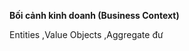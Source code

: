 [](0.TrangBia.md)
[](0.DanhSach.md)
[](0.LoiCamOn_LoiMoDau.md)

[](1.0.GioiThieuChung.md)
[](1.1.GioiThieuMicroservice.md)
[](1.2.GioiThieuBaiToanHoaDonDienTu.md)
[](1.3.GioiThieuDDD.md)

[](2.0.ApDungDDDVoiBaiToanNghiepVu.md)

[](3.0.TrienKhaiKienTrucMicroservice.md)

[](0.KetLuan_TongKet.md)
[](_.TaiLieuThamKhao.md)
**Bối cảnh kinh doanh (Business Context)**

<!--! Mẫu chiến lược (strategic): Bối cảnh bị ràng buộc (Bounded Context)-->
<!--! Khám phá các bối cảnh bị ràng buộc-->
<!--Bối cảnh bị ràng buộc - Phụ thuộc-->

<!--! Mối quan hệ đối xứng-->
<!--Mối quan hệ bất đối xứng-->

<!--! mẫu chiến lược (Strategic patterns)-->
<!--!Phân rã các miền phức tạp (Decomposition of complex domains)-->

Entities ,Value Objects ,Aggregate đư

<!--!Mẫu nhà xưởng (Factory Pattern)-->

<!--mẫu kho lưu trữ (Repository Pattern)-->

<!--Domain Services dịch vụ miền-->
<!--Domain Service Pattern-->
<!--Characteristics of Domain Services đặc điểm-->

<!--Dịch vụ ứng dụng (app sẻvice)-->

<!--Dịch vụ cơ sở hạ tầng-->
